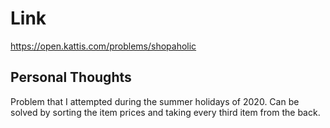 # Link

https://open.kattis.com/problems/shopaholic

## Personal Thoughts
Problem that I attempted during the summer holidays of 2020. Can be solved by sorting the item prices and taking every third item from the back.


